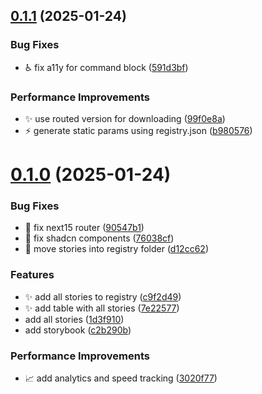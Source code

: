 ## [0.1.1](https://github.com/lloydrichards/shadcn-storybook-registry/compare/v0.1.0...v0.1.1) (2025-01-24)


### Bug Fixes

* :wheelchair: fix a11y for command block ([591d3bf](https://github.com/lloydrichards/shadcn-storybook-registry/commit/591d3bfe789e5180033caf202f853383033193bc))


### Performance Improvements

* :sparkles: use routed version for downloading ([99f0e8a](https://github.com/lloydrichards/shadcn-storybook-registry/commit/99f0e8aff10bd912613864fdcdf8b337340ec44b))
* :zap: generate static params using registry.json ([b980576](https://github.com/lloydrichards/shadcn-storybook-registry/commit/b980576652caa253852733e49d2af89cdb746ea1))

# [0.1.0](https://github.com/lloydrichards/shadcn-storybook-registry/compare/v0.0.0...v0.1.0) (2025-01-24)


### Bug Fixes

* :bug: fix next15 router ([90547b1](https://github.com/lloydrichards/shadcn-storybook-registry/commit/90547b1b544c05b8a431db59e282b0f74395618e))
* :bug: fix shadcn components ([76038cf](https://github.com/lloydrichards/shadcn-storybook-registry/commit/76038cf7da6dac473670069724ab7ed43a5dbfb2))
* :truck: move stories into registry folder ([d12cc62](https://github.com/lloydrichards/shadcn-storybook-registry/commit/d12cc62c8c9833e2baeeb295844f37d6af1fa5c0))


### Features

* :sparkles: add all stories to registry ([c9f2d49](https://github.com/lloydrichards/shadcn-storybook-registry/commit/c9f2d491a00141ea8149628dc368da4d1036426c))
* :sparkles: add table with all stories ([7e22577](https://github.com/lloydrichards/shadcn-storybook-registry/commit/7e22577fee8c5bf398121d7552254eff257e6b25))
* add all stories ([1d3f910](https://github.com/lloydrichards/shadcn-storybook-registry/commit/1d3f910bf93fa4958e7f4b89aebfea6b3e512c2b))
* add storybook ([c2b290b](https://github.com/lloydrichards/shadcn-storybook-registry/commit/c2b290be63ccc9a6f688480148e790bae9aab5ef))


### Performance Improvements

* :chart_with_upwards_trend: add analytics and speed tracking ([3020f77](https://github.com/lloydrichards/shadcn-storybook-registry/commit/3020f774c88859bfd8f285eab249999937199f1f))
